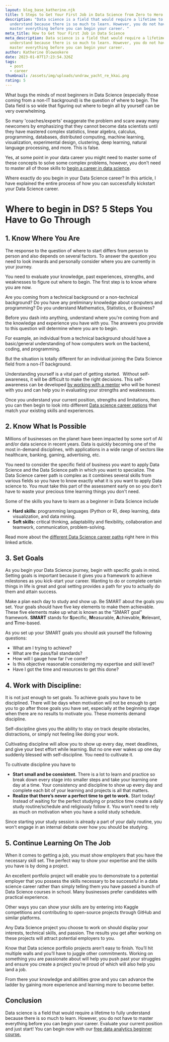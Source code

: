 ```yaml
---
layout: blog_base_katherine.njk
title: 5 Steps to Get Your First Job in Data Science from Zero to Hero
description: "Data science is a field that would require a lifetime to fully
  understand because there is so much to learn. However, you do not have to
  master everything before you can begin your career. "
meta_title: How to Get Your First Job in Data Science
meta_description: Data science is a field that would require a lifetime to fully
  understand because there is so much to learn. However, you do not have to
  master everything before you can begin your career.
author: Katherine Olowookere
date: 2023-01-07T17:23:54.326Z
tags:
  - post
  - career
thumbnail: /assets/img/uploads/undraw_yacht_re_kkai.png
rating: 5
---
```

<!--StartFragment-->

What bugs the minds of most beginners in Data Science (especially those coming from a non-IT background) is the question of where to begin. The Data field is so wide that figuring out where to begin all by yourself can be very overwhelming. 

So many 'coaches/experts' exaggerate the problem and scare away many newcomers by emphasizing that they cannot become data scientists until they have mastered complex statistics, linear algebra, calculus, programming, databases, distributed computing, machine learning, visualization, experimental design, clustering, deep learning, natural language processing, and more. This is false.

Yes, at some point in your data career you might need to master some of these concepts to solve some complex problems, however, you don't need to master all of those skills to [begin a career in data science](https://saeedmirshekari.com/data-science-learning-program/). 

Where exactly do you begin in your Data Science career? In this article, I have explained the entire process of how you can successfully kickstart your Data Science career. 

<h1>Where to begin in DS? 5 Steps You Have to Go Through </h1>

<h2>1. Know Where You Are</h2>

The response to the question of where to start differs from person to person and also depends on several factors. To answer the question you need to look inwards and personally consider where you are currently in your journey.

You need to evaluate your knowledge, past experiences, strengths, and weaknesses to figure out where to begin. The first step is to know where you are now. 

Are you coming from a technical background or a non-technical background? Do you have any preliminary knowledge about computers and programming? Do you understand Mathematics, Statistics, or Business? 

Before you dash into anything, understand where you're coming from and the knowledge and experience you have with you. The answers you provide to this question will determine where you are to begin. 

For example, an individual from a technical background should have a basic/general understanding of how computers work on the backend, coding, and programming. 

But the situation is totally different for an individual joining the Data Science field from a non-IT background.

Understanding yourself is a vital part of getting started.  Without self-awareness, it will be difficult to make the right decisions. This self-awareness can be developed [by working with a mentor](https://saeedmirshekari.com/team/) who will be honest with you and can help you in evaluating your strengths and weaknesses. 

Once you understand your current position, strengths and limitations, then you can then begin to look into different [Data science career options](https://saeedmirshekari.com/blog/the-4-different-shades-of-data-scientists/) that match your existing skills and experiences.

<h2>2. Know What Is Possible</h2>

Millions of businesses on the planet have been impacted by some sort of AI and/or data science in recent years. Data is quickly becoming one of the most in-demand disciplines, with applications in a wide range of sectors like healthcare, banking, gaming, advertising, etc. 

You need to consider the specific field of business you want to apply Data Science and the Data Science path in which you want to specialize. The Data Science career path is complex as it combines several skills from various fields so you have to know exactly what it is you want to apply Data science to. You must take this part of the assessment early on so you don't have to waste your precious time learning things you don't need. 

Some of the skills you have to learn as a beginner in Data Science include 

* **Hard skills:** programming languages (Python or R), deep learning, data visualization, and data mining. 
* **Soft skills:** critical thinking, adaptability and flexibility, collaboration and teamwork, communication, problem-solving. 

Read more about the [different Data Science career paths](https://saeedmirshekari.com/blog/the-4-different-shades-of-data-scientists/) right here in this linked article.

<h2>3. Set Goals</h2>

As you begin your Data Science journey, begin with specific goals in mind. Setting goals is important because it gives you a framework to achieve milestones as you kick-start your career. Wanting to do or complete certain things in life is great and goal setting provides a path for you to actually do them and attain success. 

Make a plan each day to study and show up. Be SMART about the goals you set. Your goals should have five key elements to make them achievable. These five elements make up what is known as the “SMART goal” framework. **SMART** stands for **S**pecific, **M**easurable, **A**chievable, **R**elevant, and **T**ime-based. 

As you set up your SMART goals you should ask yourself the following questions: 

* What am I trying to achieve?
* What are the pass/fail standards?
* How will I gauge how far I've come?
* Is this objective reasonable considering my expertise and skill level?
* Have I got the time and resources to get this done?

<h2>4. Work with Discipline: </h2>

It is not just enough to set goals. To achieve goals you have to be disciplined. There will be days when motivation will not be enough to get you to go after those goals you have set, especially at the beginning stage when there are no results to motivate you. These moments demand discipline.

Self-discipline gives you the ability to stay on track despite obstacles, distractions, or simply not feeling like doing your work. 

Cultivating discipline will allow you to show up every day, meet deadlines, and give your best effort while learning. But no one ever wakes up one day suddenly blessed with self-discipline. You need to cultivate it.

To cultivate discipline you have to

* **Start small and be consistent.** There is a lot to learn and practice so break down every stage into smaller steps and take your learning one day at a time. Your consistency and discipline to show up every day and complete each bit of your learning and projects is all that matters. 
* **Realize that there’s never a perfect time to get to work.** Start today! Instead of waiting for the perfect studying or practice time create a daily study routine/schedule and religiously follow it. You won't need to rely as much on motivation when you have a solid study schedule.

Since starting your study session is already a part of your daily routine, you won't engage in an internal debate over how you should be studying.

<h2> 5. Continue Learning On The Job</h2>

When it comes to getting a job, you must show employers that you have the necessary skill set. The perfect way to show your expertise and the skills you have is by doing a project. 

An excellent portfolio project will enable you to demonstrate to a potential employer that you possess the skills necessary to be successful in a data science career rather than simply telling them you have passed a bunch of Data Science courses in school. Many businesses prefer candidates with practical experience.

Other ways you can show your skills are by entering into Kaggle competitions and contributing to open-source projects through GitHub and similar platforms.

Any Data Science project you choose to work on should display your interests, technical skills, and passion. The results you get after working on these projects will attract potential employers to you. 

Know that Data science portfolio projects aren’t easy to finish. You’ll hit multiple walls and you’ll have to juggle other commitments. Working on something you are passionate about will help you push past your struggles and ensure you create a project you’re proud of which will also help you land a job. 

From there your knowledge and abilities grow and you can advance the ladder by gaining more experience and learning more to become better.  

<h2>Conclusion</h2>

Data science is a field that would require a lifetime to fully understand because there is so much to learn. However, you do not have to master everything before you can begin your career. Evaluate your current position and just start! You can begin now with our [free data analytics beginner course.](https://saeedmirshekari.com/data-science-learning-program/)

<!--EndFragment-->